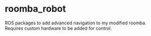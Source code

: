 # roomba_robot
ROS packages to add advanced navigation to my modified roomba. Requires custom hardware to be added for control.
